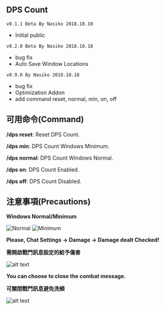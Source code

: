 ## DPS Count
`v0.1.1 Beta By Nasiko 2018.10.10` 
* Initial public

`v0.2.0 Beta By Nasiko 2018.10.18`
* bug fix
* Auto Save Window Locations

`v0.9.0 By Nasiko 2018.10.18`
* bug fix
* Optimization Addon
* add command reset, normal, min, on, off

## 可用命令(Command)

**/dps reset**: Reset DPS Count.

**/dps min**: DPS Count Windows Minimum.

**/dps normal**: DPS Count Windows Normal.

**/dps on**: DPS Count Enabled.

**/dps off**: DPS Count Disabled.

## 注意事項(Precautions)

**Windows Normal/Minimum**

![Normal](https://i.imgur.com/Wo0FU7Q.png)
![Minimum](https://i.imgur.com/oXYdhP6.png)

**Please, Chat Settings → Damage → Damage dealt Checked!**

**需開啟戰鬥訊息設定的給予傷害**

![alt text](https://i.imgur.com/CaKPRxN.png)

**You can choose to close the combat message.**

**可關閉戰鬥訊息避免洗頻**

![alt text](https://i.imgur.com/rAgGaOx.png)
